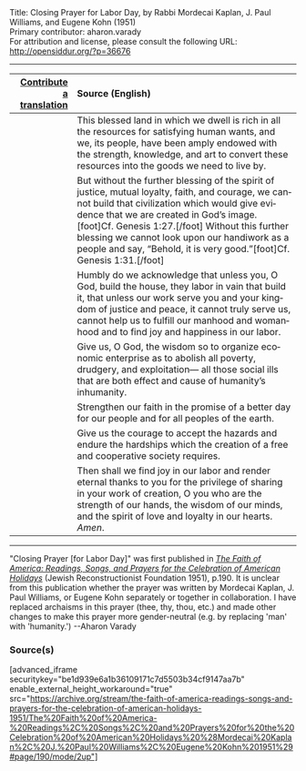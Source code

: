 <html>
<head></head>
<body>
Title: Closing Prayer for Labor Day, by Rabbi Mordecai Kaplan, J. Paul Williams, and Eugene Kohn (1951)<br />
Primary contributor: aharon.varady<br />
For attribution and license, please consult the following URL: <a href="http://opensiddur.org/?p=36676">http://opensiddur.org/?p=36676</a>
<p />
<hr />

<table style="margin-left: auto;margin-right: auto;" class="draggable">
<thead><tr><th id="x" style="text-align: right;"><a href="/contribute/upload">Contribute a translation</a></th><th style="text-align: left;">Source (English)</th></tr></thead>
<tbody>
<tr><td style="vertical-align:top;">
<div class="liturgy" lang="he">

</span></div></td>
 
<td style="vertical-align:top;">
<div class="english" lang="en">
This blessed land in which we dwell 
is rich in all the resources 
for satisfying human wants, 
and we, its people, have been amply endowed 
with the strength, knowledge, and art 
to convert these resources into the goods we need to live by. 
</div></td></tr>


<tr><td style="vertical-align:top;">
<div class="liturgy" lang="he">

</span></div></td>
 
<td style="vertical-align:top;">
<div class="english" lang="en">
But without the further blessing 
of the spirit of justice, 
mutual loyalty, 
faith, 
and courage, 
we cannot build that civilization 
which would give evidence 
that we are created in God’s image.[foot]Cf. Genesis 1:27.[/foot] 
Without this further blessing 
we cannot look upon our handiwork as a people 
and say, “Behold, it is very good.”[foot]Cf. Genesis 1:31.[/foot] 
</div></td></tr>


<tr><td style="vertical-align:top;">
<div class="liturgy" lang="he">

</span></div></td>
 
<td style="vertical-align:top;">
<div class="english" lang="en">
Humbly do we acknowledge 
that unless you, O God, build the house, 
they labor in vain that build it, 
that unless our work serve you 
and your kingdom of justice and peace, 
it cannot truly serve us, 
cannot help us to fulfill our manhood and womanhood 
and to find joy and happiness in our labor. 
</div></td></tr>


<tr><td style="vertical-align:top;">
<div class="liturgy" lang="he">

</span></div></td>
 
<td style="vertical-align:top;">
<div class="english" lang="en">
Give us, O God, the wisdom 
so to organize economic enterprise as to abolish 
all poverty, drudgery, and exploitation—
all those social ills 
that are both effect and cause 
of humanity’s inhumanity. 
</div></td></tr>


<tr><td style="vertical-align:top;">
<div class="liturgy" lang="he">

</span></div></td>
 
<td style="vertical-align:top;">
<div class="english" lang="en">
Strengthen our faith 
in the promise of a better day for our people 
and for all peoples of the earth. 
</div></td></tr>


<tr><td style="vertical-align:top;">
<div class="liturgy" lang="he">

</span></div></td>
 
<td style="vertical-align:top;">
<div class="english" lang="en">
Give us the courage 
to accept the hazards 
and endure the hardships 
which the creation of a free and cooperative society requires. 
</div></td></tr>


<tr><td style="vertical-align:top;">
<div class="liturgy" lang="he">

</span></div></td>
 
<td style="vertical-align:top;">
<div class="english" lang="en">
Then shall we find joy in our labor 
and render eternal thanks to you 
for the privilege of sharing in your work of creation, 
O you who are the strength of our hands, 
the wisdom of our minds, 
and the spirit of love and loyalty in our hearts. 
&nbsp;
<em>Amen</em>. 
</div></td></tr>
</tbody></table>

<hr />

"Closing Prayer [for Labor Day]" was first published in <em><a href="/?p=34753">The Faith of America: Readings, Songs, and Prayers for the Celebration of American Holidays</a></em> (Jewish Reconstructionist Foundation 1951), p.190. It is unclear from this publication whether the prayer was written by Mordecai Kaplan, J. Paul Williams, or Eugene Kohn separately or together in collaboration. I have replaced archaisms in this prayer (thee, thy, thou, etc.) and made other changes to make this prayer more gender-neutral (e.g. by replacing 'man' with 'humanity.') --Aharon Varady

<h3>Source(s)</h3>

[advanced_iframe securitykey="be1d939e6a1b36109171c7d5503b34cf9147aa7b" enable_external_height_workaround="true" src="https://archive.org/stream/the-faith-of-america-readings-songs-and-prayers-for-the-celebration-of-american-holidays-1951/The%20Faith%20of%20America-%20Readings%2C%20Songs%2C%20and%20Prayers%20for%20the%20Celebration%20of%20American%20Holidays%20%28Mordecai%20Kaplan%2C%20J.%20Paul%20Williams%2C%20Eugene%20Kohn%201951%29#page/190/mode/2up"]

&nbsp;
</body>
</html>